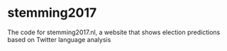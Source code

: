 # stemming2017
The code for stemming2017.nl, a website that shows election predictions based on Twitter language analysis
